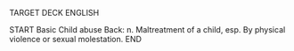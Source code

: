 TARGET DECK
ENGLISH

START
Basic
Child abuse
Back: n. Maltreatment of a child, esp. By physical violence or sexual molestation.
END
